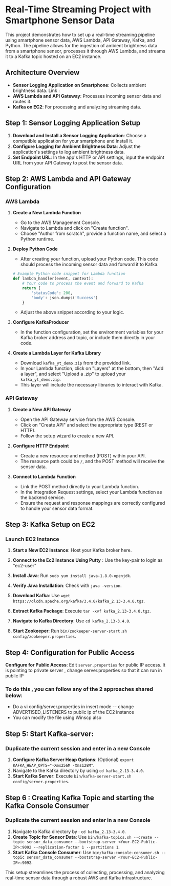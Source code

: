 # Real-Time Streaming Project with Smartphone Sensor Data

This project demonstrates how to set up a real-time streaming pipeline using smartphone sensor data, AWS Lambda, API Gateway, Kafka, and Python. The pipeline allows for the ingestion of ambient brightness data from a smartphone sensor, processes it through AWS Lambda, and streams it to a Kafka topic hosted on an EC2 instance.

## Architecture Overview

- **Sensor Logging Application on Smartphone**: Collects ambient brightness data. Link : 
- **AWS Lambda and API Gateway**: Processes incoming sensor data and routes it.
- **Kafka on EC2**: For processing and analyzing streaming data.

## Step 1: Sensor Logging Application Setup

1. **Download and Install a Sensor Logging Application**: Choose a compatible application for your smartphone and install it.
2. **Configure Logging for Ambient Brightness Data**: Adjust the application's settings to log ambient brightness data.
3. **Set Endpoint URL**: In the app's HTTP or API settings, input the endpoint URL from your API Gateway to post the sensor data.



## Step 2: AWS Lambda and API Gateway Configuration

### AWS Lambda

1. **Create a New Lambda Function**
    - Go to the AWS Management Console.
    - Navigate to Lambda and click on "Create function".
    - Choose "Author from scratch", provide a function name, and select a Python runtime.

2. **Deploy Python Code**
    - After creating your function, upload your Python code. This code should process the incoming sensor data and forward it to Kafka.
    ```python
    # Example Python code snippet for Lambda function
    def lambda_handler(event, context):
        # Your code to process the event and forward to Kafka
        return {
            'statusCode': 200,
            'body': json.dumps('Success')
        }
    ```
    - Adjust the above snippet according to your logic.

3. **Configure KafkaProducer**
    - In the function configuration, set the environment variables for your Kafka broker address and topic, or include them directly in your code.

4. **Create a Lambda Layer for Kafka Library**
    - Download `kafka_yt_demo.zip` from the provided link.
    - In your Lambda function, click on "Layers" at the bottom, then "Add a layer", and select "Upload a .zip" to upload your `kafka_yt_demo.zip`.
    - This layer will include the necessary libraries to interact with Kafka.

### API Gateway

1. **Create a New API Gateway**
    - Open the API Gateway service from the AWS Console.
    - Click on "Create API" and select the appropriate type (REST or HTTP).
    - Follow the setup wizard to create a new API.

2. **Configure HTTP Endpoint**
    - Create a new resource and method (POST) within your API.
    - The resource path could be `/`, and the POST method will receive the sensor data.

3. **Connect to Lambda Function**
    - Link the POST method directly to your Lambda function.
    - In the Integration Request settings, select your Lambda function as the backend service.
    - Ensure the request and response mappings are correctly configured to handle your sensor data format.


## Step 3: Kafka Setup on EC2

### Launch EC2 Instance

1. **Start a New EC2 Instance**: Host your Kafka broker here.
2. **Connect to the Ec2 Instance Using Putty** : Use the key-pair to login as "ec2-user"
3. **Install Java**: Run `sudo yum install java-1.8.0-openjdk`.
4. **Verify Java Installation**: Check with `java -version`.

5. **Download Kafka**: Use `wget https://dlcdn.apache.org/kafka/3.4.0/kafka_2.13-3.4.0.tgz`.
6. **Extract Kafka Package**: Execute `tar -xvf kafka_2.13-3.4.0.tgz`.
7. **Navigate to Kafka Directory**: Use `cd kafka_2.13-3.4.0`.


8. **Start Zookeeper**: Run `bin/zookeeper-server-start.sh config/zookeeper.properties`.

## Step 4: Configuration for Public Access

**Configure for Public Access**: Edit `server.properties` for public IP access. It is pointing to private server , change server.properties so that it can run in public IP 



### To do this , you can follow any of the 2 approaches shared below:
- Do a vi config/server.properties in insert mode -- change ADVERTISED_LISTENERS to public ip of the EC2 instance
- You can modify the file using Winscp also

## Step 5: Start Kafka-server:
### Duplicate the current session and enter in a new Console

1. **Configure Kafka Server Heap Options**: (Optional) `export KAFKA_HEAP_OPTS="-Xmx256M -Xms128M"`.
2. Navigate to the Kafka directory by using `cd kafka_2.13-3.4.0`.
2. **Start Kafka Server**: Execute `bin/kafka-server-start.sh config/server.properties`.

## Step 6 : Creating Kafka Topic and starting the Kafka Console Consumer
### Duplicate the current session and enter in a new Console

1. Navigate to Kafka directory by : `cd kafka_2.13-3.4.0`.
2. **Create Topic for Sensor Data**: Use `bin/kafka-topics.sh --create --topic sensor_data_consumer --bootstrap-server <Your-EC2-Public-IP>:9092 --replication-factor 1 --partitions 1`.
3. **Start Kafka Console Consumer**: Use `bin/kafka-console-consumer.sh --topic sensor_data_consumer --bootstrap-server <Your-EC2-Public-IP>:9092`.


This setup streamlines the process of collecting, processing, and analyzing real-time sensor data through a robust AWS and Kafka infrastructure.
